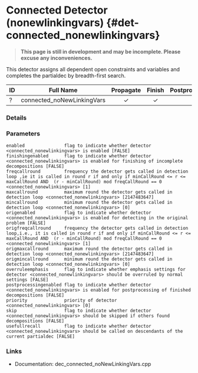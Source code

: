 # Connected Detector (nonewlinkingvars) {#det-connected_nonewlinkingvars}
> **This page is still in development and may be incomplete. Please excuse any inconveniences.**

This detector assigns all dependent open constraints and variables and completes the partialdec by breadth-first search.

| ID |          Full Name          | Propagate | Finish | Postprocess |
|----|-----------------------------|:---------:|:------:|:-----------:|
| ?  | connected_noNewLinkingVars  | ✓ | ✓ |   |

### Details

### Parameters

    enabled               flag to indicate whether detector <connected_nonewlinkingvars> is enabled [FALSE]
    finishingenabled      flag to indicate whether detector <connected_nonewlinkingvars> is enabled for finishing of incomplete decompositions [FALSE]
    freqcallround         frequency the detector gets called in detection loop ,ie it is called in round r if and only if minCallRound <= r <= maxCallRound AND  (r - minCallRound) mod freqCallRound == 0 <connected_nonewlinkingvars> [1]
    maxcallround          maximum round the detector gets called in detection loop <connected_nonewlinkingvars> [2147483647]
    mincallround          minimum round the detector gets called in detection loop <connected_nonewlinkingvars> [0]
    origenabled           flag to indicate whether detector <connected_nonewlinkingvars> is enabled for detecting in the original problem [FALSE]
    origfreqcallround     frequency the detector gets called in detection loop,i.e., it is called in round r if and only if minCallRound <= r <= maxCallRound AND  (r - minCallRound) mod freqCallRound == 0 <connected_nonewlinkingvars> [1]
    origmaxcallround      maximum round the detector gets called in detection loop <connected_nonewlinkingvars> [2147483647]
    origmincallround      minimum round the detector gets called in detection loop <connected_nonewlinkingvars> [0]
    overruleemphasis      flag to indicate whether emphasis settings for detector <connected_nonewlinkingvars> should be overruled by normal settings [FALSE]
    postprocessingenabled flag to indicate whether detector <connected_nonewlinkingvars> is enabled for postprocessing of finished decompositions [FALSE]
    priority              priority of detector <connected_nonewlinkingvars> [0]
    skip                  flag to indicate whether detector <connected_nonewlinkingvars> should be skipped if others found decompositions [FALSE]
    usefullrecall         flag to indicate whether detector <connected_nonewlinkingvars> should be called on descendants of the current partialdec [FALSE]


### Links
 * Documentation: dec_connected_noNewLinkingVars.cpp
